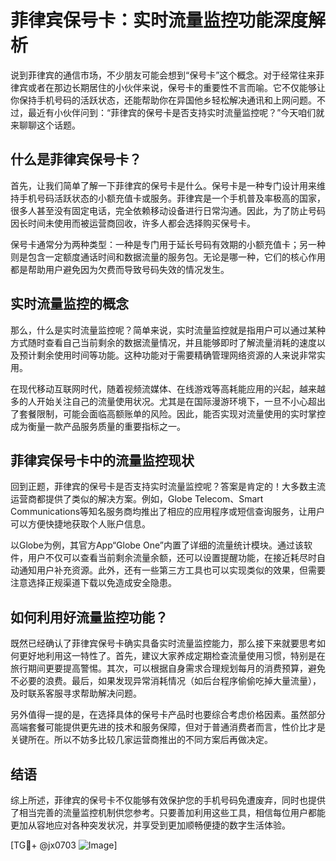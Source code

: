 # 菲律宾保号卡：实时流量监控功能深度解析

说到菲律宾的通信市场，不少朋友可能会想到“保号卡”这个概念。对于经常往来菲律宾或者在那边长期居住的小伙伴来说，保号卡的重要性不言而喻。它不仅能够让你保持手机号码的活跃状态，还能帮助你在异国他乡轻松解决通讯和上网问题。不过，最近有小伙伴问到：“菲律宾的保号卡是否支持实时流量监控呢？”今天咱们就来聊聊这个话题。

## 什么是菲律宾保号卡？

首先，让我们简单了解一下菲律宾的保号卡是什么。保号卡是一种专门设计用来维持手机号码活跃状态的小额充值卡或服务。菲律宾是一个手机普及率极高的国家，很多人甚至没有固定电话，完全依赖移动设备进行日常沟通。因此，为了防止号码因长时间未使用而被运营商回收，许多人都会选择购买保号卡。

保号卡通常分为两种类型：一种是专门用于延长号码有效期的小额充值卡；另一种则是包含一定额度通话时间和数据流量的服务包。无论是哪一种，它们的核心作用都是帮助用户避免因为欠费而导致号码失效的情况发生。

## 实时流量监控的概念

那么，什么是实时流量监控呢？简单来说，实时流量监控就是指用户可以通过某种方式随时查看自己当前剩余的数据流量情况，并且能够即时了解流量消耗的速度以及预计剩余使用时间等功能。这种功能对于需要精确管理网络资源的人来说非常实用。

在现代移动互联网时代，随着视频流媒体、在线游戏等高耗能应用的兴起，越来越多的人开始关注自己的流量使用状况。尤其是在国际漫游环境下，一旦不小心超出了套餐限制，可能会面临高额账单的风险。因此，能否实现对流量使用的实时掌控成为衡量一款产品服务质量的重要指标之一。

## 菲律宾保号卡中的流量监控现状

回到正题，菲律宾的保号卡是否支持实时流量监控呢？答案是肯定的！大多数主流运营商都提供了类似的解决方案。例如，Globe Telecom、Smart Communications等知名服务商均推出了相应的应用程序或短信查询服务，让用户可以方便快捷地获取个人账户信息。

以Globe为例，其官方App“Globe One”内置了详细的流量统计模块。通过该软件，用户不仅可以查看当前剩余流量余额，还可以设置提醒功能，在接近耗尽时自动通知用户补充资源。此外，还有一些第三方工具也可以实现类似的效果，但需要注意选择正规渠道下载以免造成安全隐患。

## 如何利用好流量监控功能？

既然已经确认了菲律宾保号卡确实具备实时流量监控能力，那么接下来就要思考如何更好地利用这一特性了。首先，建议大家养成定期检查流量使用习惯，特别是在旅行期间更要提高警惕。其次，可以根据自身需求合理规划每月的消费预算，避免不必要的浪费。最后，如果发现异常消耗情况（如后台程序偷偷吃掉大量流量），及时联系客服寻求帮助解决问题。

另外值得一提的是，在选择具体的保号卡产品时也要综合考虑价格因素。虽然部分高端套餐可能提供更先进的技术和服务保障，但对于普通消费者而言，性价比才是关键所在。所以不妨多比较几家运营商推出的不同方案后再做决定。

## 结语

综上所述，菲律宾的保号卡不仅能够有效保护您的手机号码免遭废弃，同时也提供了相当完善的流量监控机制供您参考。只要善加利用这些工具，相信每位用户都能更加从容地应对各种突发状况，并享受到更加顺畅便捷的数字生活体验。

[TG💪+ @jx0703 ![Image](https://github.com/user-attachments/assets/dbca1d08-cadb-493c-b0ec-ad6f7a83f270)]